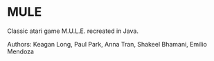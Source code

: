 MULE
====

Classic atari game M.U.L.E. recreated in Java.

Authors: Keagan Long, Paul Park, Anna Tran, Shakeel Bhamani, Emilio Mendoza
